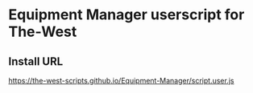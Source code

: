 # Equipment Manager userscript for The-West

## Install URL

https://the-west-scripts.github.io/Equipment-Manager/script.user.js
